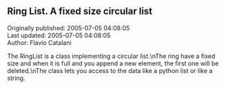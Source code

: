 ## Ring List. A fixed size circular list  
Originally published: 2005-07-05 04:08:05  
Last updated: 2005-07-05 04:08:05  
Author: Flavio Catalani  
  
The RingList is a class implementing a circular list.\nThe ring have a fixed size and when it is full and you append a new element, the first one will be deleted.\nThe class lets you access to the data like a python list or like a string.